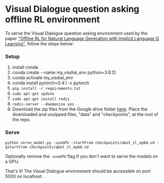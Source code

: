 # Visual Dialogue question asking offline RL environment

To serve the Visual Dialogue question asking environment used by the paper ["Offline RL for Natural Language Generation with Implicit Language Q Learning"](https://sea-snell.github.io/ILQL_site/), follow the steps below:

### Setup
1. install conda
2. conda create --name my_visdial_env python=3.6.12
3. conda activate my_visdial_env
4. conda install pytorch=0.4.1 -c pytorch
5. `pip install -r requirements.txt`
6. `sudo apt-get update`
7. `sudo apt-get install redis`
8. `redis-server --daemonize yes`
9. Download the zip files from the Google drive folder [here](https://drive.google.com/drive/folders/1TAgja4bF5PyAV6gA5UzEAld2Vyk_qb15?usp=sharing). Place the downloaded and unzipped files, "data" and "checkpoints", at the root of the repo.

### Serve
``` shell
python serve_model.py -useGPU -startFrom checkpoints/abot_sl_ep60.vd -qstartFrom checkpoints/qbot_sl_ep60.vd
```

Optionally remove the `-useGPU` flag if you don't want to serve the models on a GPU.

That's it! The Visual Dialogue environment should be accessible on port 5000 on localhost.

